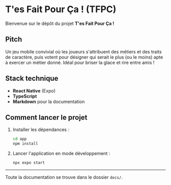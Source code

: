 # T'es Fait Pour Ça ! (TFPC)

Bienvenue sur le dépôt du projet **T'es Fait Pour Ça !**

## Pitch
Un jeu mobile convivial où les joueurs s'attribuent des métiers et des traits de caractère, puis votent pour désigner qui serait le plus (ou le moins) apte à exercer un métier donné. Idéal pour briser la glace et rire entre amis !

## Stack technique
- **React Native** (Expo)
- **TypeScript**
- **Markdown** pour la documentation

## Comment lancer le projet

1. Installer les dépendances :
   ```bash
   cd app
   npm install
   ```
2. Lancer l'application en mode développement :
   ```bash
   npx expo start
   ```

---

Toute la documentation se trouve dans le dossier `docs/`. 